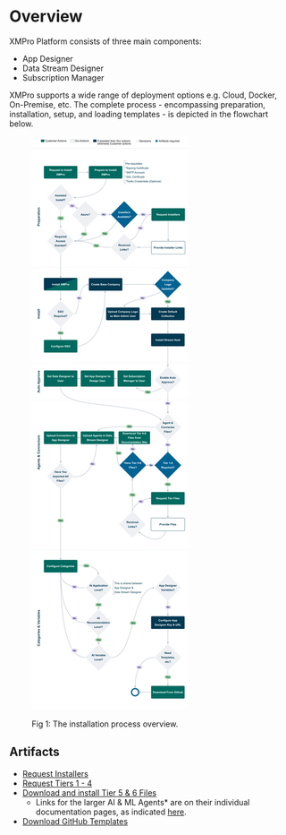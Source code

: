 # Overview

XMPro Platform consists of three main components:

* App Designer
* Data Stream Designer
* Subscription Manager

XMPro supports a wide range of deployment options e.g. Cloud, Docker, On-Premise, etc. The complete process - encompassing preparation, installation, setup, and loading templates - is depicted in the flowchart below.

<figure><img src="../.gitbook/assets/Installation_Overview.png" alt=""><figcaption><p>Fig 1: The installation process overview. </p></figcaption></figure>

## Artifacts

* [Request Installers](mailto:support@xmpro.com?subject=Request-Installers)
* [Request Tiers 1 - 4](mailto:support@xmpro.com?subject=Request-Tiers-1-to-4)
* [Download and install Tier 5 & 6 Files](3.-complete-installation/install-connectors.md)
  * Links for the larger AI & ML Agents\* are on their individual documentation pages, as indicated [here](../resources/integrations/#tier-5-free-and-open-source).
* [Download GitHub Templates](https://github.com/XMPro/Blueprints-Accelerators-Patterns)
